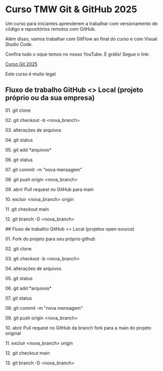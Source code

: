 # Curso TMW Git \& GitHub 2025



Um curso para iniciantes aprenderem a trabalhar com versionamento de código e repositórios remotos com GitHub.

Além disso, vamos trabalhar com GitFlow ao final do curso e com Visual Studio Code.

Confira tudo o oque temos no nosso YouTube. É grátis! Segue o link:

[Curso Git 2025](http://youtube.com/@teomewhy)

Este curso é muito legal

## Fluxo de trabalho GitHub <> Local (projeto próprio ou da sua empresa)

01\. git clone <endereco do projeto>

02\. git checkout -b <nova\_branch>

03\. alterações de arquivos

04\. git status

05\. git add \*arquivos\*

06\. git status

07\. git commit -m "nova mensagem"

08\. git push origin <nova\_branch>

09\. abrir Pull request no GitHub para main

10\. excluir <nova\_branch> origin

11\. git checkout main

12\. git branch -D <nova\_branch>



\## Fluxo de trabalho GitHub <> Local (projetos open-source)

01\. Fork do projeto para seu próprio github

02\. git clone <endereco do projeto fork>

03\. git checkout -b <nova\_branch>

04\. alterações de arquivos

05\. git status

06\. git add \*arquivos\*

07\. git status

08\. git commit -m "nova mensagem"

09\. git push origin <nova\_branch>

10\. abrir Pull request no GitHub da branch fork para a main do projeto original

11\. excluir <nova\_branch> origin

12\. git checkout main

13\. git branch -D <nova\_branch>





